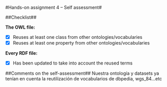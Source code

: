 #Hands-on assignment 4 – Self assessment#

##Checklist##

**The OWL file:**

- [X] Reuses at least one class from other ontologies/vocabularies
- [X] Reuses at least one property from other ontologies/vocabularies

**Every RDF file:**

- [X] Has been updated to take into account the reused terms

##Comments on the self-assessment##
Nuestra ontología y datasets ya tenían en cuenta la reutilización de vocabularios de dbpedia, wgs_84...etc
	   
 
